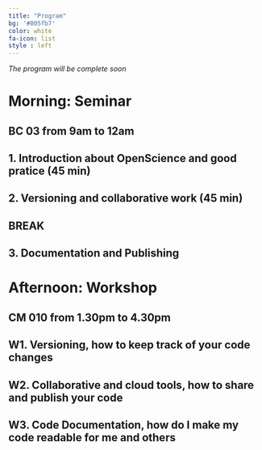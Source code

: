 ```yaml
---
title: "Program"
bg: '#005fb7'
color: white
fa-icon: list
style : left
---
```


_The program will be complete soon_

# Morning: Seminar 

## **BC 03** from 9am to 12am

## 1. Introduction about OpenScience and good pratice (45 min)


## 2. Versioning and collaborative work (45 min)

## BREAK


## 3. Documentation and Publishing


# Afternoon: Workshop 

## **CM 010** from 1.30pm to 4.30pm

## W1. Versioning, how to keep track of your code changes

## W2. Collaborative and cloud tools, how to share and publish your code

## W3. Code Documentation, how do I make my code readable for me and others
